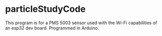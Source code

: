 # particleStudyCode

This program is for a PMS 5003 sensor used with the Wi-Fi capabilities of an esp32 dev board. Programmed in Arduino. 

